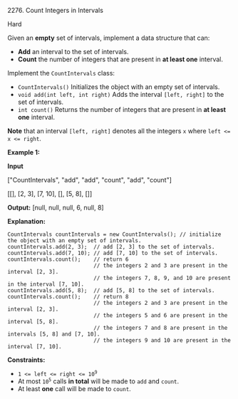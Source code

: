 2276\. Count Integers in Intervals

Hard

Given an **empty** set of intervals, implement a data structure that can:

*   **Add** an interval to the set of intervals.
*   **Count** the number of integers that are present in **at least one** interval.

Implement the `CountIntervals` class:

*   `CountIntervals()` Initializes the object with an empty set of intervals.
*   `void add(int left, int right)` Adds the interval `[left, right]` to the set of intervals.
*   `int count()` Returns the number of integers that are present in **at least one** interval.

**Note** that an interval `[left, right]` denotes all the integers `x` where `left <= x <= right`.

**Example 1:**

**Input**

["CountIntervals", "add", "add", "count", "add", "count"]

[[], [2, 3], [7, 10], [], [5, 8], []]

**Output:** [null, null, null, 6, null, 8]

**Explanation:**

    CountIntervals countIntervals = new CountIntervals(); // initialize the object with an empty set of intervals.
    countIntervals.add(2, 3);  // add [2, 3] to the set of intervals.
    countIntervals.add(7, 10); // add [7, 10] to the set of intervals.
    countIntervals.count();    // return 6
                               // the integers 2 and 3 are present in the interval [2, 3].
                               // the integers 7, 8, 9, and 10 are present in the interval [7, 10].
    countIntervals.add(5, 8);  // add [5, 8] to the set of intervals.
    countIntervals.count();    // return 8
                               // the integers 2 and 3 are present in the interval [2, 3].
                               // the integers 5 and 6 are present in the interval [5, 8].
                               // the integers 7 and 8 are present in the intervals [5, 8] and [7, 10].
                               // the integers 9 and 10 are present in the interval [7, 10].

**Constraints:**

*   <code>1 <= left <= right <= 10<sup>9</sup></code>
*   At most <code>10<sup>5</sup></code> calls **in total** will be made to `add` and `count`.
*   At least **one** call will be made to `count`.